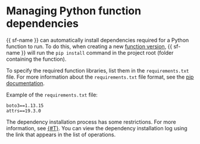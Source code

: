 # Managing Python function dependencies

{{ sf-name }} can automatically install dependencies required for a Python function to run. To do this, when creating a new [function version](../../operations/function/version-manage.md), {{ sf-name }} will run the `pip install` command in the project root (folder containing the function). 

To specify the required function libraries, list them in the `requirements.txt` file. For more information about the `requirements.txt` file format, see the [pip documentation](https://pip.pypa.io/en/stable/user_guide/#requirements-files).

Example of the `requirements.txt` file:

```text
boto3==1.13.15
attrs==19.3.0
```

The dependency installation process has some restrictions. For more information, see [{#T}](../../concepts/limits.md). You can view the dependency installation log using the link that appears in the list of operations.

